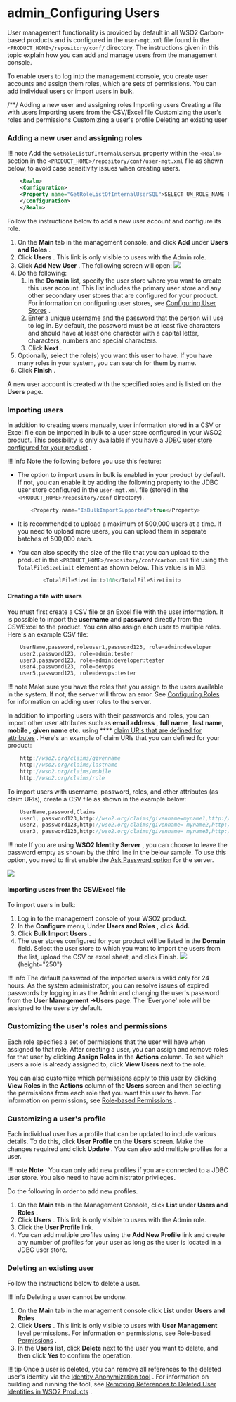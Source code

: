 # admin\_Configuring Users

User management functionality is provided by default in all WSO2 Carbon-based products and is configured in the `user-mgt.xml` file found in the `<PRODUCT_HOME>/repository/conf/` directory. The instructions given in this topic explain how you can add and manage users from the management console.

To enable users to log into the management console, you create user accounts and assign them roles, which are sets of permissions. You can add individual users or import users in bulk.

/\*\*/ Adding a new user and assigning roles Importing users Creating a file with users Importing users from the CSV/Excel file Customizing the user's roles and permissions Customizing a user's profile Deleting an existing user

### Adding a new user and assigning roles

!!! note
Add the `GetRoleListOfInternalUserSQL` property within the `<Realm>` section in the `<PRODUCT_HOME>/repository/conf/user-mgt.xml` file as shown below, to avoid case sensitivity issues when creating users.

``` xml
    <Realm>
    <Configuration>
    <Property name="GetRoleListOfInternalUserSQL">SELECT UM_ROLE_NAME FROM UM_HYBRID_USER_ROLE, UM_HYBRID_ROLE WHERE UPPER(UM_USER_NAME)=UPPER ( ? ) AND UM_HYBRID_USER_ROLE.UM_ROLE_ID=UM_HYBRID_ROLE.UM_ID AND UM_HYBRID_USER_ROLE.UM_TENANT_ID=? AND UM_HYBRID_ROLE.UM_TENANT_ID=? AND UM_HYBRID_USER_ROLE.UM_DOMAIN_ID=(SELECT UM_DOMAIN_ID FROM UM_DOMAIN WHERE UM_TENANT_ID=? AND UM_DOMAIN_NAME=?)</Property>
    </Configuration>
    </Realm>
```


Follow the instructions below to add a new user account and configure its role.

1.  On the **Main** tab in the management console, and click **Add** under **Users and Roles** .
2.  Click **Users** . This link is only visible to users with the Admin role.
3.  Click **Add New User** . The following screen will open:
    ![]({{base_path}}/assets/attachments/126562789/126562790.png)
4.  Do the following:
    1.  In the **Domain** list, specify the user store where you want to create this user account. This list includes the primary user store and any other secondary user stores that are configured for your product. For information on configuring user stores, see [Configuring User Stores](https://docs.wso2.com/display/ADMIN44x/Configuring+User+Stores) .
    2.  Enter a unique username and the password that the person will use to log in. By default, the password must be at least five characters and should have at least one character with a capital letter, characters, numbers and special characters.
    3.  Click **Next** .
5.  Optionally, select the role(s) you want this user to have. If you have many roles in your system, you can search for them by name.
6.  Click **Finish** .

A new user account is created with the specified roles and is listed on the **Users** page.

### Importing users

In addition to creating users manually, user information stored in a CSV or Excel file can be imported in bulk to a user store configured in your WSO2 product. This possibility is only available if you have a [JDBC user store configured for your product](https://docs.wso2.com/display/ADMIN44x/Configuring+a+JDBC+User+Store) .

!!! info
Note the following before you use this feature:

-   The option to import users in bulk is enabled in your product by default. If not, you can enable it by adding the following property to the JDBC user store configured in the `user-mgt.xml` file (stored in the `<PRODUCT_HOME>/repository/conf` directory).

    ``` java
        <Property name="IsBulkImportSupported">true</Property>
    ```

-   It is recommended to upload a maximum of 500,000 users at a time. If you need to upload more users, you can upload them in separate batches of 500,000 each.
-   You can also specify the size of the file that you can upload to the product in the `<PRODUCT_HOME>/repository/conf/carbon.xml` file using the `TotalFileSizeLimit` element as shown below. This value is in MB.

    ``` java
            <TotalFileSizeLimit>100</TotalFileSizeLimit>
    ```


#### Creating a file with users

You must first create a CSV file or an Excel file with the user information. It is possible to import the **username** and **password** directly from the CSV/Excel to the product. You can also assign each user to multiple roles. Here's an example CSV file:

``` java
    UserName,password,roleuser1,password123, role=admin:developer
    user2,password123, role=admin:tester
    user3,password123, role=admin:developer:tester
    user4,password123, role=devops
    user5,password123, role=devops:tester
```

!!! note
Make sure you have the roles that you assign to the users available in the system. If not, the server will throw an error. See [Configuring Roles](https://docs.wso2.com/display/ADMIN44x/Configuring+Roles) for information on adding user roles to the server.


In addition to importing users with their passwords and roles, you can import other user attributes such as **email address** , **full name** , **last name, mobile** , **given name etc.** using **** [claim URls that are defined for attributes](https://docs.wso2.com/display/ADMIN44x/Managing+User+Attributes) . Here's an example of claim URls that you can defined for your product:

``` java
    http://wso2.org/claims/givenname
    http://wso2.org/claims/lastname
    http://wso2.org/claims/mobile
    http://wso2.org/claims/role
```

To import users with username, password, roles, and other attributes (as claim URls), create a CSV file as shown in the example below:

``` java
    UserName,password,Claims
    user1, password123,http://wso2.org/claims/givenname=myname1,http://wso2.org/claims/lastname=mylastname1,http://wso2.org/claims/mobile=077777777,http://wso2.org/claims/role=admin:developer
    user2, password123,http://wso2.org/claims/givenname= myname2,http://wso2.org/claims/lastname=mylastname2,http://wso2.org/claims/mobile=077777777,http://wso2.org/claims/role=admin:devops
    user3, password123,http://wso2.org/claims/givenname= myname3,http://wso2.org/claims/lastname=mylastname3,http://wso2.org/claims/mobile=077777777,http://wso2.org/claims/role=developer:devops
```

!!! note
If you are using **WSO2 Identity Server** , you can choose to leave the password empty as shown by the third line in the below sample. To use this option, you need to first enable the [Ask Password option](https://docs.wso2.com/display/IS530/Creating+Users+Using+the+Ask+Password+Option) for the server.

![]({{base_path}}/assets/attachments/126562789/126562794.png)

#### Importing users from the CSV/Excel file

To import users in bulk:

1.  Log in to the management console of your WSO2 product.
2.  In the **Configure** menu, Under **Users and Roles** , click **Add.**
3.  Click **Bulk Import Users** .
4.  The user stores configured for your product will be listed in the **Domain** field. Select the user store to which you want to import the users from the list, upload the CSV or excel sheet, and click Finish. ![]({{base_path}}/assets/attachments/126562789/126562800.png){height="250"}

!!! info
The default password of the imported users is valid only for 24 hours. As the system administrator, you can resolve issues of expired passwords by logging in as the Admin and changing the user's password from the **User Management -&gt;Users** page. The 'Everyone' role will be assigned to the users by default.


### Customizing the user's roles and permissions

Each role specifies a set of permissions that the user will have when assigned to that role. After creating a user, you can assign and remove roles for that user by clicking **Assign Roles** in the **Actions** column. To see which users a role is already assigned to, click **View Users** next to the role.

You can also customize which permissions apply to this user by clicking **View Roles** in the **Actions** column of the **Users** screen and then selecting the permissions from each role that you want this user to have. For information on permissions, see [Role-based Permissions](https://docs.wso2.com/display/Carbon443/Role-based+Permissions) .

### Customizing a user's profile

Each individual user has a profile that can be updated to include various details. To do this, click **User Profile** on the **Users** screen. Make the changes required and click **Update** . You can also add multiple profiles for a user.

!!! note
**Note** : You can only add new profiles if you are connected to a JDBC user store. You also need to have administrator privileges.


Do the following in order to add new profiles.

1.  On the **Main** tab in the Management Console, click **List** under **Users and Roles** .
2.  Click **Users** . This link is only visible to users with the Admin role.
3.  Click the **User Profile** link.
4.  You can add multiple profiles using the **Add New Profile** link and create any number of profiles for your user as long as the user is located in a JDBC user store.

### Deleting an existing user

Follow the instructions below to delete a user.

!!! info
Deleting a user cannot be undone.


1.  On the **Main** tab in the management console click **List** under **Users and Roles** .
2.  Click **Users** . This link is only visible to users with **User Management** level permissions. For information on permissions, see [Role-based Permissions](https://docs.wso2.com/display/Carbon443/Role-based+Permissions) .
3.  In the **Users** list, click **Delete** next to the user you want to delete, and then click **Yes** to confirm the operation.

!!! tip
Once a user is deleted, you can remove all references to the deleted user's identity via the [Identity Anonymization tool](https://github.com/wso2/identity-anonymization-tool) . For information on building and running the tool, see [Removing References to Deleted User Identities in WSO2 Products](https://docs.wso2.com/display/ADMIN44x/Removing+References+to+Deleted+User+Identities+in+WSO2+Products) .




